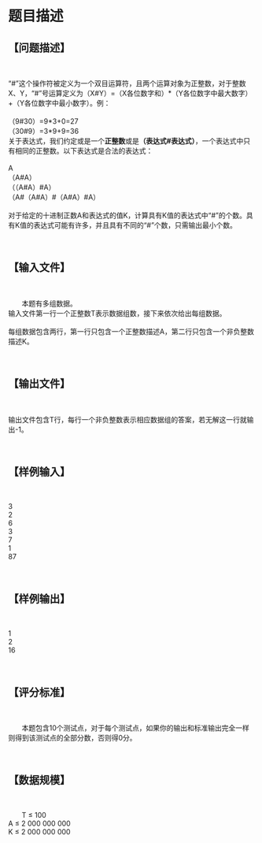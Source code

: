# 题目描述


<h2>
【问题描述】
</h2>
<br/>
<p>
“#”这个操作符被定义为一个双目运算符，且两个运算对象为正整数，对于整数X、Y，“#”号运算定义为（X#Y）=（X各位数字和）*（Y各位数字中最大数字）+（Y各位数字中最小数字）。例： <br/>
<br/>
（9#30）=9*3+0=27<br/>
（30#9）=3*9+9=36<br/>
关于表达式，我们约定或是一个<strong>正整数</strong>或是<strong>（表达式</strong><strong>#</strong><strong>表达式）</strong>，一个表达式中只有相同的正整数。以下表达式是合法的表达式： <br/>
<br/>
A<br/>
（A#A） <br/>
（（A#A）#A） <br/>
（A#（A#A）#（A#A）#A） <br/>
<br/>
对于给定的十进制正数A和表达式的值K，计算具有K值的表达式中“#”的个数。具有K值的表达式可能有许多，并且具有不同的“#”个数，只需输出最小个数。
</p>
<br/>
<h2>
【输入文件】
</h2>
<br/>
<p>
       本题有多组数据。 <br/>
输入文件第一行一个正整数T表示数据组数，接下来依次给出每组数据。 <br/>
<br/>
每组数据包含两行，第一行只包含一个正整数描述A，第二行只包含一个非负整数描述K。
</p>
<br/>
<h2>
【输出文件】
</h2>
<br/>
<p>
输出文件包含T行，每行一个非负整数表示相应数据组的答案，若无解这一行就输出-1。
</p>
<br/>
<h2>
【样例输入】
</h2>
<br/>
<p>
3<br/>
2<br/>
6<br/>
3<br/>
7<br/>
1<br/>
87
</p>
<br/>
<h2>
【样例输出】
</h2>
<br/>
<p>
1<br/>
2<br/>
16
</p>
<br/>
<h2>
【评分标准】
</h2>
<br/>
<p>
       本题包含10个测试点，对于每个测试点，如果你的输出和标准输出完全一样则得到该测试点的全部分数，否则得0分。
</p>
<br/>
<h2>
【数据规模】
</h2>
<br/>
<p>
       T ≤ 100<br/>
A ≤ 2 000 000 000<br/>
K ≤ 2 000 000 000
</p>
